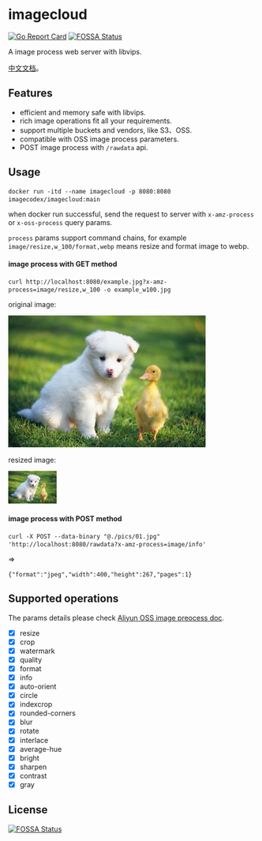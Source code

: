 # imagecloud

[![Go Report Card](https://goreportcard.com/badge/github.com/imagecodex/imagecloud)](https://goreportcard.com/report/github.com/imagecodex/imagecloud)
[![FOSSA Status](https://app.fossa.com/api/projects/git%2Bgithub.com%2Fsongjiayang%2Fimagecloud.svg?type=shield)](https://app.fossa.com/projects/git%2Bgithub.com%2Fsongjiayang%2Fimagecloud?ref=badge_shield)

A image process web server with libvips.

[中文文档](/README_CN.md)。

## Features

- efficient and memory safe with libvips.
- rich image operations fit all your requirements.
- support multiple buckets and vendors, like S3、OSS.
- compatible with OSS image process parameters.
- POST image process with `/rawdata` api.

## Usage

```
docker run -itd --name imagecloud -p 8080:8080 imagecodex/imagecloud:main
```

when docker run successful, send the request to server with `x-amz-process` or `x-oss-process` query params.

`process` params support command chains, for example `image/resize,w_100/format,webp` means resize and format image to webp.

#### image process with GET method

```
curl http://localhost:8080/example.jpg?x-amz-process=image/resize,w_100 -o example_w100.jpg
```

original image:

![original.jpg](/pics/01.jpg)

resized image:

![resize_w100.jpg](/pics/samples/resize_w100.jpg)

#### image process with POST method

```
curl -X POST --data-binary "@./pics/01.jpg" 'http://localhost:8080/rawdata?x-amz-process=image/info'
```
=>
```
{"format":"jpeg","width":400,"height":267,"pages":1}
```

## Supported operations

The params details please check [Aliyun OSS image preocess doc](https://help.aliyun.com/zh/oss/user-guide/img-parameters).

- [x] resize
- [x] crop
- [x] watermark
- [x] quality
- [x] format
- [x] info
- [x] auto-orient
- [x] circle
- [x] indexcrop
- [x] rounded-corners
- [x] blur
- [x] rotate
- [x] interlace
- [x] average-hue
- [x] bright
- [x] sharpen
- [x] contrast
- [x] gray

## License
[![FOSSA Status](https://app.fossa.com/api/projects/git%2Bgithub.com%2Fsongjiayang%2Fimagecloud.svg?type=large)](https://app.fossa.com/projects/git%2Bgithub.com%2Fsongjiayang%2Fimagecloud?ref=badge_large)
